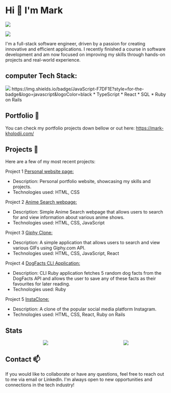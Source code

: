 # Hi 👋 I'm Mark
![](https://komarev.com/ghpvc/?username=MarkXtenda)

<img src="https://github-profile-trophy.vercel.app/?username=MarkXtenda"/>

I'm a full-stack software engineer, driven by a passion for creating innovative and efficient applications. I recently finished a course in software development and am now focused on improving my skills through hands-on projects and real-world experience.

## computer Tech Stack:
<img src="https://img.shields.io/badge/HTML5-E34F26?style=for-the-badge&logo=html5&logoColor=white"/>
https://img.shields.io/badge/JavaScript-F7DF1E?style=for-the-badge&logo=javascript&logoColor=black
* TypeScript
* React
* SQL
* Ruby on Rails

## Portfolio 🔭
You can check my portfolio projects down bellow or out here: https://mark-kholodii.com/

## Projects 🚧
Here are a few of my most recent projects:

Project 1 <a href="https://mark-kholodii.com/">Personal website page:</a>
* Description: Personal portfolio website, showcasing my skills and projects.
* Technologies used: HTML, CSS

Project 2 <a href="https://anime-search-by-mark.netlify.app/">Anime Search webpage:</a>
* Description: Simple Anime Search webpage that allows users to search for and view information about various anime shows.
* Technologies used: HTML, CSS, JavaScript

Project 3 <a href="https://giphy-clone-by-mark.netlify.app/">Giphy Clone:</a>
* Description: A simple application that allows users to search and view various GIFs using Giphy.com API.
* Technologies used: HTML, CSS, JavaScript, React

Project 4 <a href="https://github.com/MarkXtenda/Dog-Facts">DogFacts CLI Application:</a>
* Description: CLI Ruby application fetches 5 random dog facts from the DogFacts API and allows the user to save any of these facts as their favourites for later reading.
* Technologies used: Ruby

Project 5 <a href="https://github.com/MarkXtenda/instagram-clone">InstaClone:</a>
* Description: A clone of the popular social media platform Instagram.
* Technologies used: HTML, CSS, React, Ruby on Rails

## Stats
<div style="display: flex; flex-flow: wrap; flex-direction: row; justify-content: space-around;">
<img src="https://github-readme-stats.vercel.app/api?username=MarkXtenda"/>
<img src = "https://github-readme-stats.vercel.app/api/top-langs/?username=MarkXtenda&layout=compact)](https://github.com/anuraghazra/github-readme-stats"></img>
</div>

## Contact 📫
If you would like to collaborate or have any questions, feel free to reach out to me via email or LinkedIn. I'm always open to new opportunities and connections in the tech industry!


<!--
**MarkXtenda/MarkXtenda** is a ✨ _special_ ✨ repository because its `README.md` (this file) appears on your GitHub profile.

Here are some ideas to get you started:

- 🔭 I’m currently working on ...
- 🌱 I’m currently learning ...
- 👯 I’m looking to collaborate on ...
- 🤔 I’m looking for help with ...
- 💬 Ask me about ...
- 📫 How to reach me: ...
- 😄 Pronouns: ...
- ⚡ Fun fact: ...
-->
